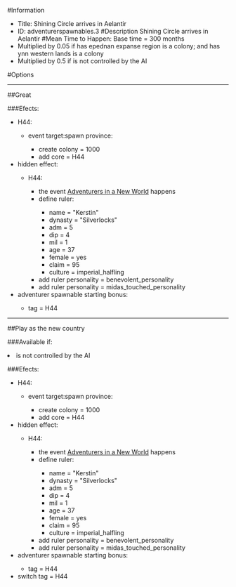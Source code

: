 #Information
 - Title: Shining Circle arrives in Aelantir
 - ID: adventurerspawnables.3
#Description
Shining Circle arrives in Aelantir
#Mean Time to Happen:
Base time = 300 months
 - Multiplied by 0.05 if has epednan expanse region is a colony; and has ynn western lands is a colony
 - Multiplied by 0.5 if is not controlled by the AI

#Options

___
##Great

###Efects:<ul><li>H44:</li><ul><li>event target:spawn province:</li><ul><li>create colony = 1000</li><li>add core = H44</li></ul></ul><li>hidden effect:</li><ul><li>H44:</li><ul><li>the event [Adventurers in a New World](../events/adventurers_in_a_new_world.md) happens</li><li>define ruler:</li><ul><li>name = "Kerstin"</li><li>dynasty = "Silverlocks"</li><li>adm = 5</li><li>dip = 4</li><li>mil = 1</li><li>age = 37</li><li>female = yes</li><li>claim = 95</li><li>culture = imperial_halfling</li></ul><li>add ruler personality = benevolent_personality</li><li>add ruler personality = midas_touched_personality</li></ul></ul><li>adventurer spawnable starting bonus:</li><ul><li>tag = H44</li></ul></ul>

___
##Play as the new country

###Available if:
<li>is not controlled by the AI</li>

###Efects:<ul><li>H44:</li><ul><li>event target:spawn province:</li><ul><li>create colony = 1000</li><li>add core = H44</li></ul></ul><li>hidden effect:</li><ul><li>H44:</li><ul><li>the event [Adventurers in a New World](../events/adventurers_in_a_new_world.md) happens</li><li>define ruler:</li><ul><li>name = "Kerstin"</li><li>dynasty = "Silverlocks"</li><li>adm = 5</li><li>dip = 4</li><li>mil = 1</li><li>age = 37</li><li>female = yes</li><li>claim = 95</li><li>culture = imperial_halfling</li></ul><li>add ruler personality = benevolent_personality</li><li>add ruler personality = midas_touched_personality</li></ul></ul><li>adventurer spawnable starting bonus:</li><ul><li>tag = H44</li></ul><li>switch tag = H44</li></ul>
